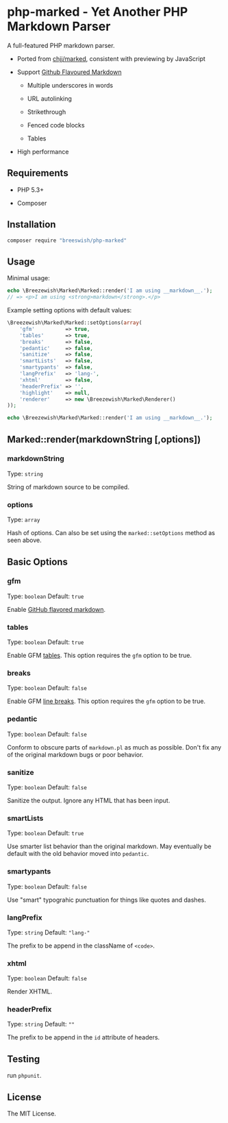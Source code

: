 php-marked - Yet Another PHP Markdown Parser
============================================

A full-featured PHP markdown parser.

- Ported from [chjj/marked][marked], consistent with previewing by JavaScript

- Support [Github Flavoured Markdown][gfm]

    - Multiple underscores in words

    - URL autolinking

    - Strikethrough

    - Fenced code blocks

    - Tables

- High performance

## Requirements

- PHP 5.3+

- Composer

## Installation

```bash
composer require "breeswish/php-marked"

```

## Usage

Minimal usage:

```php
echo \Breezewish\Marked\Marked::render('I am using __markdown__.');
// => <p>I am using <strong>markdown</strong>.</p>
```

Example setting options with default values:

```php
\Breezewish\Marked\Marked::setOptions(array(
    'gfm'          => true,
    'tables'       => true,
    'breaks'       => false,
    'pedantic'     => false,
    'sanitize'     => false,
    'smartLists'   => false,
    'smartypants'  => false,
    'langPrefix'   => 'lang-',
    'xhtml'        => false,
    'headerPrefix' => '',
    'highlight'    => null,
    'renderer'     => new \Breezewish\Marked\Renderer()
));

echo \Breezewish\Marked\Marked::render('I am using __markdown__.');
```

## Marked::render(markdownString [,options])

### markdownString

Type: `string`

String of markdown source to be compiled.

### options

Type: `array`

Hash of options. Can also be set using the `marked::setOptions` method as seen above.

## Basic Options

### gfm

Type: `boolean`
Default: `true`

Enable [GitHub flavored markdown][gfm].

### tables

Type: `boolean`
Default: `true`

Enable GFM [tables][tables].
This option requires the `gfm` option to be true.

### breaks

Type: `boolean`
Default: `false`

Enable GFM [line breaks][breaks].
This option requires the `gfm` option to be true.

### pedantic

Type: `boolean`
Default: `false`

Conform to obscure parts of `markdown.pl` as much as possible. Don't fix any of
the original markdown bugs or poor behavior.

### sanitize

Type: `boolean`
Default: `false`

Sanitize the output. Ignore any HTML that has been input.

### smartLists

Type: `boolean`
Default: `true`

Use smarter list behavior than the original markdown. May eventually be
default with the old behavior moved into `pedantic`.

### smartypants

Type: `boolean`
Default: `false`

Use "smart" typograhic punctuation for things like quotes and dashes.

### langPrefix

Type: `string`
Default: `"lang-"`

The prefix to be append in the className of `<code>`.

### xhtml

Type: `boolean`
Default: `false`

Render XHTML.

### headerPrefix

Type: `string`
Default: `""`

The prefix to be append in the `id` attribute of headers.

## Testing

run `phpunit`.

## License

The MIT License.

[marked]: https://github.com/chjj/marked
[gfm]: https://help.github.com/articles/github-flavored-markdown
[tables]: https://github.com/adam-p/markdown-here/wiki/Markdown-Cheatsheet#wiki-tables
[breaks]: https://help.github.com/articles/github-flavored-markdown#newlines